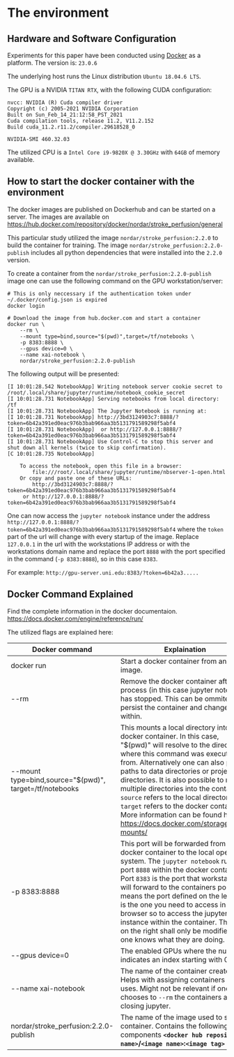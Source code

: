 # The environment
## Hardware and Software Configuration
Experiments for this paper have been conducted using [Docker](https://docs.docker.com/get-started/) as a platform. The version is: `23.0.6`

The underlying host runs the Linux distribution `Ubuntu 18.04.6 LTS`.

The GPU is a NVIDIA `TITAN RTX`, with the following CUDA configuration:
```
nvcc: NVIDIA (R) Cuda compiler driver
Copyright (c) 2005-2021 NVIDIA Corporation
Built on Sun_Feb_14_21:12:58_PST_2021
Cuda compilation tools, release 11.2, V11.2.152
Build cuda_11.2.r11.2/compiler.29618528_0
```
``` 
NVIDIA-SMI 460.32.03
```

The utilized CPU is a `Intel Core i9-9820X @ 3.30GHz` with `64GB` of memory available.

## How to start the docker container with the environment
The docker images are published on Dockerhub and can be started on a server. The images are available on https://hub.docker.com/repository/docker/nordar/stroke_perfusion/general

This particular study utilized the image `nordar/stroke_perfusion:2.2.0` to build the container for training. The image `nordar/stroke_perfusion:2.2.0-publish` includes all python dependencies that were installed into the `2.2.0` version.

To create a container from the `nordar/stroke_perfusion:2.2.0-publish` image one can use the following command on the GPU workstation/server:

```docker
# This is only neccessary if the authentication token under ~/.docker/config.json is expired
docker login

# Download the image from hub.docker.com and start a container
docker run \
    --rm \
    --mount type=bind,source="$(pwd)",target=/tf/notebooks \
    -p 8383:8888 \
    --gpus device=0 \
    --name xai-notebook \
    nordar/stroke_perfusion:2.2.0-publish
```
The following output will be presented:
```
[I 10:01:28.542 NotebookApp] Writing notebook server cookie secret to /root/.local/share/jupyter/runtime/notebook_cookie_secret
[I 10:01:28.731 NotebookApp] Serving notebooks from local directory: /tf
[I 10:01:28.731 NotebookApp] The Jupyter Notebook is running at:
[I 10:01:28.731 NotebookApp] http://3bd3124903c7:8888/?token=6b42a391ed0eac976b3bab966aa3b5131791589298f5abf4
[I 10:01:28.731 NotebookApp]  or http://127.0.0.1:8888/?token=6b42a391ed0eac976b3bab966aa3b5131791589298f5abf4
[I 10:01:28.731 NotebookApp] Use Control-C to stop this server and shut down all kernels (twice to skip confirmation).
[C 10:01:28.735 NotebookApp]

    To access the notebook, open this file in a browser:
        file:///root/.local/share/jupyter/runtime/nbserver-1-open.html
    Or copy and paste one of these URLs:
        http://3bd3124903c7:8888/?token=6b42a391ed0eac976b3bab966aa3b5131791589298f5abf4
     or http://127.0.0.1:8888/?token=6b42a391ed0eac976b3bab966aa3b5131791589298f5abf4
```

One can now access the `jupyter notebook` instance under the address `http://127.0.0.1:8888/?token=6b42a391ed0eac976b3bab966aa3b5131791589298f5abf4` where the `token` part of the url will change with every startup of the image. Replace `127.0.0.1` in the url with the workstations IP address or with the workstations domain name and replace the port `8888` with the port specified in the command (``-p 8383:8888``), so in this case `8383`. 

For example: `http://gpu-server.uni.edu:8383/?token=6b42a3.....`


## Docker Command Explained
Find the complete information in the docker documentaion. https://docs.docker.com/engine/reference/run/

The utilized flags are explained here:

| Docker command                                     | Explaination|
|---------------------------------------------------------|--------------------------------------------------------------------------------------------------------------------------------------------------------------------------------------------------------------------------------------------------------------------------------------------------------------------------------------------------------------------------------------------------------------------------------------------------------------------------------------|
| docker run                                              | Start a docker container from an image.                                                                                                                                                                                                                                                                                                                                                                                                                                              |
| --rm                                                    | Remove the docker container after the process (in this case jupyter notebook) has stopped. This can be ommited to persist the container and changes within.                                                                                                                                                                                                                                                                                                                          |
| --mount type=bind,source="$(pwd)", target=/tf/notebooks  | This mounts a local directory into the docker container. In this case, "$(pwd)" will resolve to the directory where this command was executed from.  Alternatively one can also put in paths to data directories or project directories. It is also possible to mount multiple directories into the container.  `source` refers to the local directory and `target` refers to the docker container. More information can be found here: https://docs.docker.com/storage/bind-mounts/ |
| -p 8383:8888                                            | This port will be forwarded from the docker container to the local operating system. The `jupyter notebook` runs on port `8888` within the docker container. Port `8383` is the port that workstation will forward to the containers port.  This means the port defined on the left side is the one you need to access in the browser so to access the jupyter instance within the container. The port on the right shall only be modified if one knows what they are doing.         |
| --gpus device=0                                         | The enabled GPUs where the number indicates an index starting with 0.                                                                                                                                                                                                                                                                                                                                                                                                                |
| --name xai-notebook                                     | The name of the container created. Helps with assigning containers to uses. Might not be relevant if one chooses to `--rm` the containers after closing jupyter.                                                                                                                                                                                                                                                                                                                     |
| nordar/stroke_perfusion:2.2.0-publish                   | The name of the image used to start a container. Contains the following components **``<docker hub repository name>``/``<image name>``:``<image tag>``**                                                                                                                                                                                                                                                                                                                                             |